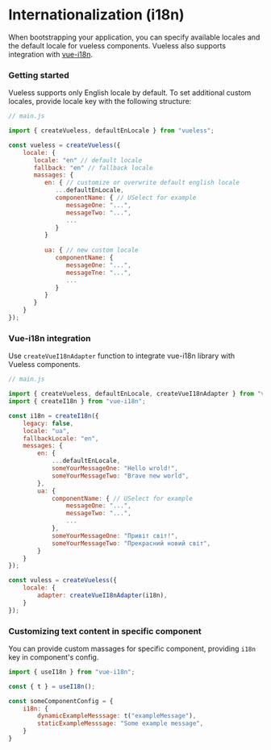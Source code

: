 # Internationalization (i18n)

When bootstrapping your application, you can specify available locales and the default locale for vueless components. Vueless also supports integration with [vue-i18n](https://vue-i18n.intlify.dev/).



### Getting started

Vueless supports only English locale by default. To set additional custom locales, provide locale key with the following structure:

```javascript
// main.js

import { createVueless, defaultEnLocale } from "vueless";

const vueless = createVueless({
    locale: {
       locale: "en" // default locale
       fallback: "en" // fallback locale
       massages: {
          en: { // customize or overwrite default english locale
             ...defaultEnLocale,
             componentName: { // USelect for example
                messageOne: "...",
                messageTwo: "...",
                ...
             }
          }
       
          ua: { // new custom locale
             componentName: {
                messageOne: "...",
                messageTne: "...",
                ...
             }
          }
       } 
    }
});
```

### Vue-i18n integration

Use `createVueI18nAdapter` function to integrate vue-i18n library with Vueless components.

```javascript
// main.js

import { createVueless, defaultEnLocale, createVueI18nAdapter } from "vueless";
import { createI18n } from "vue-i18n";

const i18n = createI18n({
    legacy: false,
    locale: "ua",
    fallbackLocale: "en",
    messages: {
        en: {
            ...defaultEnLocale,
            someYourMessageOne: "Hello wrold!",
            someYourMessageTwo: "Brave new world",
        },
        ua: {
            componentName: { // USelect for example
                messageOne: "...",
                messageTwo: "...",
                ...
            },
            someYourMessageOne: "Привіт світ!",
            someYourMessageTwo: "Прекрасний новий світ",
        }
    }
});

const vuless = createVueless({
    locale: {
        adapter: createVueI18nAdapter(i18n),
    }
});
```

### Customizing text content in specific component

You can provide custom massages for specific component, providing `i18n` key in component's config.&#x20;

```javascript
import { useI18n } from "vue-i18n";

const { t } = useI18n();

const someComponentConfig = {
    i18n: {
        dynamicExampleMesssage: t("exampleMessage"),
        staticExampleMesssage: "Some example message",
    }
}
```
